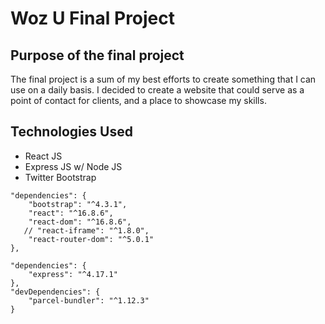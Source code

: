 # Woz U Final Project

## Purpose of the final project 

The final project is a sum of my best efforts to create something that I can use on a daily basis. I decided to create a website that could serve as a point of contact for clients, and a place to showcase my skills.

## Technologies Used
- React JS
- Express JS w/ Node JS
- Twitter Bootstrap

```
"dependencies": {
    "bootstrap": "^4.3.1",
    "react": "^16.8.6",
    "react-dom": "^16.8.6",
   // "react-iframe": "^1.8.0",
    "react-router-dom": "^5.0.1"
},
```
```
"dependencies": {
    "express": "^4.17.1"
},
"devDependencies": {
    "parcel-bundler": "^1.12.3"
}
```

